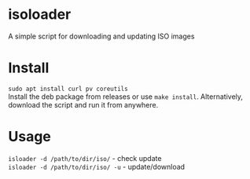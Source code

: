# isoloader
A simple script for downloading and updating ISO images

# Install
`sudo apt install curl pv coreutils` <br>
Install the deb package from releases or use `make install`. Alternatively, download the script and run it from anywhere.

# Usage
`isloader -d /path/to/dir/iso/` - check update<br>
`isloader -d /path/to/dir/iso/ -u` - update/download
